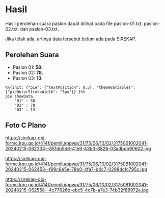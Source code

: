 # Hasil

Hasil perolehan suara paslon dapat dilihat pada file paslon-01.txt, paslon-02.txt, dan paslon-03.txt.

Jika tidak ada, artinya data tersebut belum ada pada SIREKAP.

## Perolehan Suara

 * Paslon 01: **58**.
 * Paslon 02: **78**.
 * Paslon 03: **13**.

```mermaid
%%{init: {"pie": {"textPosition": 0.5}, "themeVariables": {"pieOuterStrokeWidth": "5px"}} }%%
pie showData
    "01" : 58
    "02" : 78
    "03" : 13
```
## Foto C Plano

https://sirekap-obj-formc.kpu.go.id/414f/pemilu/ppwp/31/75/06/10/02/3175061002041-20240215-062334--851db5d6-41e9-43b3-8826-03adbdb90602.jpg

https://sirekap-obj-formc.kpu.go.id/414f/pemilu/ppwp/31/75/06/10/02/3175061002041-20240215-062453--f99c6e5e-78b0-4fa7-b4c7-0298dcfc795c.jpg

https://sirekap-obj-formc.kpu.go.id/414f/pemilu/ppwp/31/75/06/10/02/3175061002041-20240215-062558--4c77626b-ebc5-4c7b-a7e3-74b32f88972e.jpg
